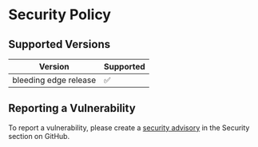 # Security Policy

## Supported Versions

| Version               | Supported          |
| --------------------- | ------------------ |
| bleeding edge release | :white_check_mark: |

## Reporting a Vulnerability

To report a vulnerability, please create a
[security advisory](https://github.com/owdex/owdex/security/advisories/new) in the
Security section on GitHub.
